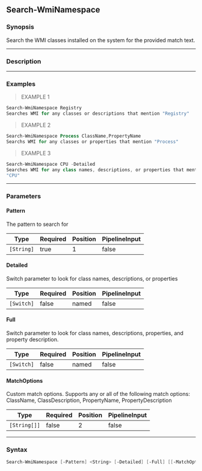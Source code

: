 Search-WmiNamespace
-------------------

### Synopsis
Search the WMI classes installed on the system for the provided match text.

---

### Description

---

### Examples
> EXAMPLE 1

```PowerShell
Search-WmiNamespace Registry
Searches WMI for any classes or descriptions that mention "Registry"
```
> EXAMPLE 2

```PowerShell
Search-WmiNamespace Process ClassName,PropertyName
Searchs WMI for any classes or properties that mention "Process"
```
> EXAMPLE 3

```PowerShell
Search-WmiNamespace CPU -Detailed
Searches WMI for any class names, descriptions, or properties that mention
"CPU"
```

---

### Parameters
#### **Pattern**
The pattern to search for

|Type      |Required|Position|PipelineInput|
|----------|--------|--------|-------------|
|`[String]`|true    |1       |false        |

#### **Detailed**
Switch parameter to look for class names, descriptions, or properties

|Type      |Required|Position|PipelineInput|
|----------|--------|--------|-------------|
|`[Switch]`|false   |named   |false        |

#### **Full**
Switch parameter to look for class names, descriptions, properties, and
property description.

|Type      |Required|Position|PipelineInput|
|----------|--------|--------|-------------|
|`[Switch]`|false   |named   |false        |

#### **MatchOptions**
Custom match options.
Supports any or all of the following match options:
ClassName, ClassDescription, PropertyName, PropertyDescription

|Type        |Required|Position|PipelineInput|
|------------|--------|--------|-------------|
|`[String[]]`|false   |2       |false        |

---

### Syntax
```PowerShell
Search-WmiNamespace [-Pattern] <String> [-Detailed] [-Full] [[-MatchOptions] <String[]>] [<CommonParameters>]
```
